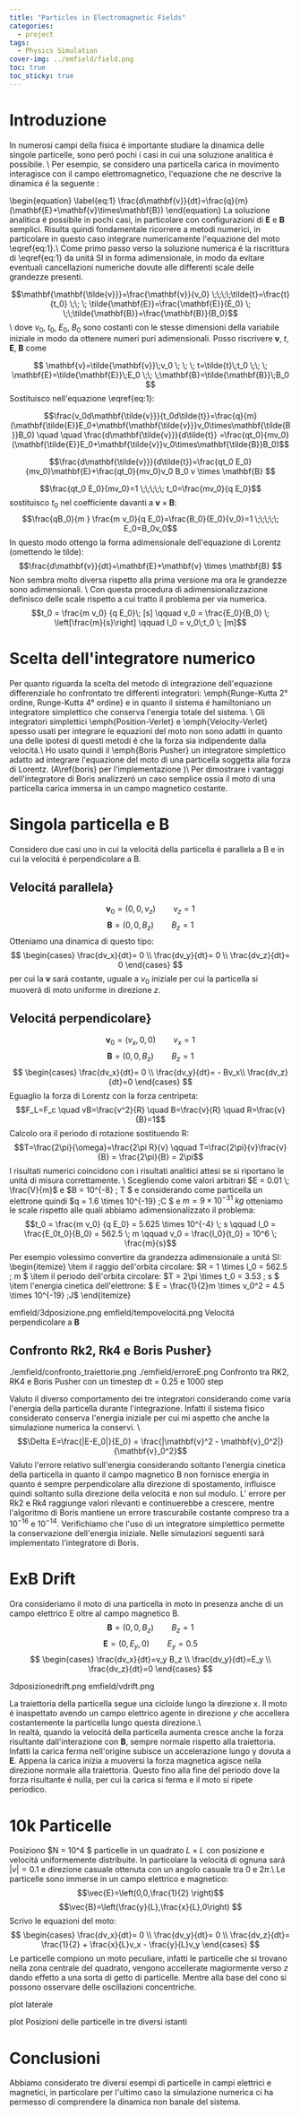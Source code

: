 ```yaml
---
title: "Particles in Electromagnetic Fields"
categories:
  - project
tags:
  - Physics Simulation
cover-img: ../emfield/field.png
toc: true
toc_sticky: true
---
```

# Introduzione
In numerosi campi della fisica é importante studiare la dinamica delle singole particelle, sono peró pochi i casi in cui una soluzione analitica é possibile. \\
Per esempio, se considero una particella carica in movimento interagisce con il campo elettromagnetico, l'equazione che ne descrive la dinamica é la seguente :

\begin{equation} \label{eq:1}
\frac{d\mathbf{v}}{dt}=\frac{q}{m}(\mathbf{E}+\mathbf{v}\times\mathbf{B}) 
\end{equation}
La soluzione analitica é possibile in pochi casi, in particolare con configurazioni di $\mathbf{E}$ e $\mathbf{B}$ semplici. Risulta quindi fondamentale ricorrere a metodi numerici, in particolare in questo caso integrare numericamente l'equazione del moto \eqref{eq:1}.\\
Come primo passo verso la soluzione numerica é la riscrittura di \eqref{eq:1} da unitá SI in forma adimensionale, in modo da evitare eventuali cancellazioni numeriche dovute alle differenti scale delle grandezze presenti.


$$\mathbf{\mathbf{\tilde{v}}}=\frac{\mathbf{v}}{v_0} \;\;\;\;\tilde{t}=\frac{t}{t_0} \;\; \; \tilde{\mathbf{E}}=\frac{\mathbf{E}}{E_0}  \; \;\;\tilde{\mathbf{B}}=\frac{\mathbf{B}}{B_0}$$ \\
dove $v_0,\;t_0,\; E_0,\; B_0$ sono costanti con le stesse dimensioni della variabile iniziale in modo da ottenere numeri puri adimensionali.
Posso riscrivere $\mathbf{v},\;t,\;\mathbf{E},\;\mathbf{B}$ come 

$$ \mathbf{v}=\tilde{\mathbf{v}}\;v_0 \; \; \; t=\tilde{t}\;t_0 \;\; \; \mathbf{E}=\tilde{\mathbf{E}}\;E_0 \;\; \;\mathbf{B}=\tilde{\mathbf{B}}\;B_0 $$
Sostituisco nell'equazione \eqref{eq:1}:

$$\frac{v_0d\mathbf{\tilde{v}}}{t_0d\tilde{t}}=\frac{q}{m}(\mathbf{\tilde{E}}E_0+\mathbf{\mathbf{\tilde{v}}}v_0\times\mathbf{\tilde{B}}B_0) \quad  \quad \frac{d\mathbf{\tilde{v}}}{d\tilde{t}} =\frac{qt_0}{mv_0}(\mathbf{\tilde{E}}E_0+\mathbf{\tilde{v}}v_0\times\mathbf{\tilde{B}}B_0)$$

$$\frac{d\mathbf{\tilde{v}}}{d\tilde{t}}=\frac{qt_0 E_0}{mv_0}\mathbf{E}+\frac{qt_0}{mv_0}v_0 B_0  v \times \mathbf{B} $$


$$\frac{qt_0 E_0}{mv_0}=1 \;\;\;\;\; t_0=\frac{mv_0}{q E_0}$$
sostituisco $t_0$ nel coefficiente davanti a $\mathbf{v} \times \mathbf{B}:$
$$\frac{qB_0}{m } \frac{m v_0}{q E_0}=\frac{B_0}{E_0}{v_0}=1 \;\;\;\;\; E_0=B_0v_0$$
In questo modo ottengo la forma adimensionale dell'equazione di Lorentz (omettendo le tilde):
$$\frac{d\mathbf{v}}{dt}=\mathbf{E}+\mathbf{v} \times \mathbf{B} $$
Non sembra molto diversa rispetto alla prima versione ma ora le grandezze sono adimensionali. \\
Con questa procedura di adimensionalizzazione definisco delle scale rispetto a cui tratto il problema per via numerica.
$$t_0 = \frac{m  v_0}  {q  E_0}\; [s] \qquad v_0 = \frac{E_0}{B_0} \; \left[\frac{m}{s}\right] \qquad l_0 = v_0\;t_0 \; [m]$$



# Scelta dell'integratore numerico
Per quanto riguarda la scelta del metodo di integrazione dell'equazione differenziale ho confrontato tre differenti integratori: \emph{Runge-Kutta 2°  ordine, Runge-Kutta 4° ordine} e in quanto il sistema é hamiltoniano un integratore simplettico che conserva l'energia totale del sistema. \\
Gli integratori simplettici \emph{Position-Verlet} e \emph{Velocity-Verlet} spesso usati per integrare le equazioni del moto non sono adatti in quanto una delle ipotesi di questi metodi é che la forza sia indipendente dalla velocitá.\\
Ho usato quindi il \emph{Boris Pusher} un integratore simplettico adatto ad integrare l'equazione del moto di una particella soggetta alla forza di Lorentz. (A\ref{boris} per l'implementazione )\\
Per dimostrare i vantaggi dell'integratore di Boris analizzeró un caso semplice ossia il moto di una particella carica immersa in un campo magnetico costante.

# Singola particella e B
Considero due casi uno in cui la velocitá della particella é parallela a B e in cui la velocitá é perpendicolare a B.


## Velocitá parallela}
$$\mathbf{v}_0=(0,0,v_z) \qquad v_z=1$$
$$\mathbf{B}=(0,0,B_z) \qquad B_z=1$$
Otteniamo una dinamica di questo tipo:
$$
\begin{cases} 
\frac{dv_x}{dt}= 0 \\ 
\frac{dv_y}{dt}= 0   \\ 
\frac{dv_z}{dt}= 0 
\end{cases}
$$
per cui la $\mathbf{v}$ sará costante, uguale a $v_0$ iniziale per cui la particella si muoverá di moto uniforme in direzione $z$.

## Velocitá perpendicolare}
$$\mathbf{v}_0=(v_x,0,0) \qquad v_x=1 $$
$$\mathbf{B}=(0,0,B_z) \qquad B_z=1$$
$$
\begin{cases} 
\frac{dv_x}{dt}= 0  \\ 
\frac{dv_y}{dt}= - Bv_x\\ 
\frac{dv_z}{dt}=0 
\end{cases}
$$
Eguaglio la forza di Lorentz con la forza centripeta:
$$F_L=F_c \quad vB=\frac{v^2}{R} \quad B=\frac{v}{R} \quad R=\frac{v}{B}=1$$
Calcolo ora il periodo di rotazione sostituendo R:
$$T=\frac{2\pi}{\omega}=\frac{2\pi R}{v} \qquad T=\frac{2\pi}{v}\frac{v}{B} = \frac{2\pi}{B} = 2\pi$$
I risultati numerici coincidono con i risultati analitici attesi se si riportano le unitá di misura correttamente. \\
Scegliendo come valori arbitrari $E = 0.01 \; \frac{V}{m}$ e $B = 10^{-8} \; T $ e considerando come particella un elettrone quindi  $q = 1.6 \times 10^{-19} \;C $ e $m = 9 \times 10^{-31} \; kg$ otteniamo le scale rispetto alle quali abbiamo adimensionalizzato il problema:
 $$t_0 = \frac{m  v_0}  {q  E_0} =  5.625 \times 10^{-4} \; s  \qquad l_0 = \frac{E_0t_0}{B_0} = 562.5 \; m  \qquad v_0 = \frac{l_0}{t_0} = 10^6 \; \frac{m}{s}$$
Per esempio volessimo convertire da grandezza adimensionale a unitá SI:
\begin{itemize}
\item il raggio dell'orbita circolare: $R = 1 \times l_0 = 562.5 \; m $
\item il periodo dell'orbita circolare: $T = 2\pi \times t_0 = 3.53 \; s $
\item l'energia cinetica dell'elettrone: $ E = \frac{1}{2}m \times v_0^2 = 4.5 \times 10^{-19} \;J$
\end{itemize}




emfield/3dposizione.png
emfield/tempovelocitá.png
Velocitá perpendicolare a $\mathbf{B}$

## Confronto Rk2, Rk4 e Boris Pusher}




./emfield/confronto_traiettorie.png
./emfield/erroreE.png
Confronto tra RK2, RK4 e Boris Pusher con un timestep dt = 0.25 e 1000 step


Valuto il diverso comportamento dei tre integratori considerando come varia l'energia della particella durante l'integrazione. 
Infatti il sistema fisico considerato conserva l'energia iniziale per cui mi aspetto che anche la simulazione numerica la conservi. \\ 
$$\Delta E=\frac{|E-E_0|}{E_0} = \frac{|\mathbf{v}^2 - \mathbf{v}_0^2|}{\mathbf{v}_0^2}$$
Valuto l'errore relativo sull'energia considerando soltanto l'energia cinetica della particella in quanto il campo magnetico B non fornisce energia in quanto é sempre perpendicolare alla direzione di spostamento, influisce quindi soltanto sulla direzione della velocitá e non sul modulo.
L' errore per Rk2 e Rk4 raggiunge valori rilevanti e continuerebbe a crescere, mentre l'algoritmo di Boris mantiene un errore trascurabile costante compreso tra a $10^{-16}$ e $10^{-14}$. Verifichiamo  che l'uso di un integratore simplettico permette la conservazione dell'energia iniziale.
Nelle simulazioni seguenti sará implementato l'integratore di Boris.

# ExB Drift
Ora consideriamo il moto di una particella in moto in presenza anche di un campo elettrico E oltre al campo magnetico B.
$$\mathbf{B}=(0,0,B_z) \qquad B_z=1   $$
$$\mathbf{E}=(0,E_y,0) \qquad E_y=0.5 $$
$$
\begin{cases} 
\frac{dv_x}{dt}=v_y B_z \\ 
\frac{dv_y}{dt}=E_y  \\ 
\frac{dv_z}{dt}=0 
\end{cases}
$$




3dposizionedrift.png
emfield/vdrift.png


La traiettoria della particella segue una cicloide lungo la direzione x. Il moto é inaspettato avendo un campo elettrico agente in direzione $y$ che accellera costantemente la particella lungo questa direzione.\\\
In realtá, quando la velocitá della particella aumenta cresce anche la forza risultante dall'interazione con $\mathbf{B}$, sempre normale rispetto alla traiettoria.
Infatti la carica ferma nell'origine subisce un accelerazione lungo y dovuta a $\mathbf{E}$. Appena la carica inizia a muoversi la forza magnetica agisce nella direzione normale alla traiettoria. Questo fino alla fine del periodo dove la forza risultante é nulla, per cui la carica si ferma e il moto si ripete periodico.

# 10k Particelle
Posiziono $N = 10^4 $ particelle in un quadrato $L \times L$ con posizione e velocitá uniformemente distribuite. In particolare la velocitá di ognuna sará $|v|=0.1$ e direzione casuale ottenuta con un angolo casuale tra $0$ e $2\pi$.\\
Le particelle sono immerse in un campo elettrico e magnetico:
$$\vec{E}=\left(0,0,\frac{1}{2} \right)$$
$$\vec{B}=\left(\frac{y}{L},\frac{x}{L},0\right) $$ 
Scrivo le equazioni del moto:
$$
\begin{cases} 
\frac{dv_x}{dt}= 0 \\ 
\frac{dv_y}{dt}= 0 \\ 
\frac{dv_z}{dt}= \frac{1}{2} + \frac{x}{L}v_x - \frac{y}{L}v_y 
\end{cases}
$$
Le particelle compiono un moto peculiare, infatti le particelle che si trovano nella zona centrale del quadrato, vengono accellerate magiormente verso $z$ dando effetto a una sorta di getto di particelle. Mentre alla base del cono si possono osservare delle oscillazioni concentriche.


plot laterale



plot Posizioni delle particelle in tre diversi istanti


# Conclusioni
Abbiamo considerato tre diversi esempi di particelle in campi elettrici e magnetici, in particolare per l'ultimo caso la simulazione numerica ci ha permesso di comprendere la dinamica non banale del sistema.
